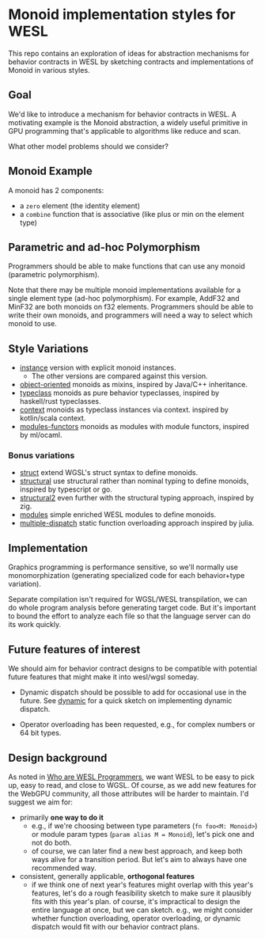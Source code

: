 # Monoid implementation styles for WESL

This repo contains an exploration of ideas for abstraction mechanisms 
for behavior contracts in WESL by sketching contracts and
implementations of Monoid in various styles.

## Goal
We'd like to introduce a mechanism for behavior
contracts in WESL. 
A motivating example is the Monoid abstraction,
a widely useful primitive in GPU programming that's applicable
to algorithms like reduce and scan.

What other model problems should we consider?

## Monoid Example
A monoid has 2 components:
- a `zero` element (the identity element)
- a `combine` function that is associative (like plus or min on the element type)

## Parametric and ad-hoc Polymorphism
Programmers should be able to make functions 
that can use any monoid (parametric polymorphism). 

Note that there may be multiple monoid implementations 
available for a single element type (ad-hoc polymorphism).
For example, AddF32 and MinF32 are both monoids on f32 elements.
Programmers should be able to write their own monoids,
and programmers will need a way to select which monoid to use.

## Style Variations
- [instance](./instance.wesl) version with explicit monoid instances.
  - The other versions are compared against this version.
- [object-oriented](./object-oriented.wesl) monoids as mixins,
    inspired by Java/C++ inheritance.
- [typeclass](./typeclass.wesl) monoids as pure behavior typeclasses,
    inspired by haskell/rust typeclasses.
- [context](./context.wesl) monoids as typeclass instances via context.
    inspired by kotlin/scala context.
- [modules-functors](./modules-functors.wesl) monoids as modules
    with module functors, inspired by ml/ocaml.

### Bonus variations
- [struct](./struct.wesl) 
    extend WGSL's struct syntax to define monoids.
- [structural](./structural.wesl)
    use structural rather than nominal typing to define monoids, 
    inspired by typescript or go.
- [structural2](./structural2.wesl) 
    even further with the structural typing approach,
    inspired by zig.
- [modules](./modules.wesl) 
    simple enriched WESL modules to define monoids.
- [multiple-dispatch](./multiple-dispatch.wesl) 
    static function overloading approach
    inspired by julia.

## Implementation
Graphics programming is performance sensitive, so we'll
normally use monomorphization 
(generating specialized code for each behavior+type variation). 

Separate compilation isn't required for WGSL/WESL transpilation,
we can do whole program analysis before generating target code.
But it's important to bound the effort to analyze each file
so that the language server can do its work quickly.

## Future features of interest
We should aim for behavior contract designs to be compatible with 
potential future features that might make it into wesl/wgsl someday.

- Dynamic dispatch should be possible to add for occasional
use in the future. 
See [dynamic](./Dynamic.md) for a quick sketch on implementing 
dynamic dispatch.

- Operator overloading has been requested, 
e.g., for complex numbers or 64 bit types.

## Design background
As noted in [Who are WESL Programmers](https://wesl-lang.dev/spec/Designing#who-are-wesl-programmers), 
we want WESL to be easy to pick up, easy to read, and close to WGSL.
Of course, as we add new features for the WebGPU community, 
all those attributes will be harder to maintain. I'd suggest we aim for:
- primarily **one way to do it**
  - e.g., if we're choosing between type parameters (`fn foo<M: Monoid>`) 
    or module param types (`param alias M = Monoid`), let's pick one
    and not do both.
  - of course, we can later find a new best approach, 
    and keep both ways alive for a transition period. But let's
    aim to always have one recommended way.
- consistent, generally applicable, **orthogonal features**
  - if we think one of next year's features might overlap with this year's 
    features, let's do a rough feasibility sketch 
    to make sure it plausibly fits with this year's plan.
    of course, it's impractical to design the entire language at once, but 
    we can sketch.
    e.g., we might consider whether function overloading, 
    operator overloading, or dynamic dispatch would fit with our behavior
    contract plans.

